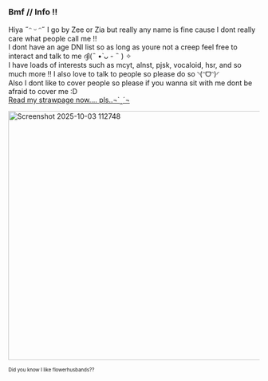 ### Bmf // Info !!

Hiya ˶ᵔ ᵕ ᵔ˶ I go by Zee or Zia but really any name is  fine cause I dont really care what people call me !!</br>
I dont have an age DNI list so as long as youre not a creep feel free to interact and talk to me ദ്ദി(˵ •̀ ᴗ - ˵ ) ✧</br>
I have loads of interests such as mcyt, alnst, pjsk, vocaloid, hsr, and so much more !! I also love to talk to people so please do so ◝(ᵔᗜᵔ)◜</br>
Also I dont like to cover people so please if you wanna sit with me dont be afraid to cover me :D </br>
[Read my strawpage now.... pls..¬`‸´¬](https://zeepzap.straw.page)</br>

<img width="800" height="500" alt="Screenshot 2025-10-03 112748" src="https://github.com/user-attachments/assets/c7904e91-393c-412e-8f89-b2a2cfc4d9a0" />

<sub><small>Did you know I like flowerhusbands?? </small></sub>

